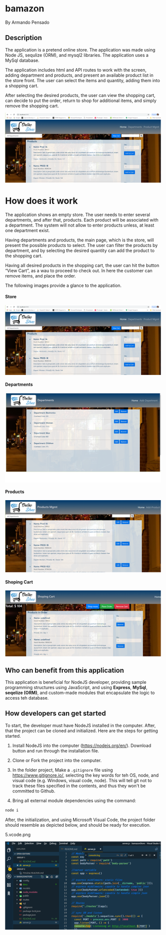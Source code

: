 # bamazon

By Armando Pensado 

## Description

The application is a pretend online store. The application was made using Node JS, sequlize (ORM), and mysql2 libraries. The application uses a MySql database. 

The application includes html and API routes to work with the screen, adding department and products, and present an available product list in the store front. The user can select the items and quantity, adding them into a shopping cart. 

After selecting the desired products, the user can view the shopping cart, can decide to put the order, return to shop for additional items, and simply remove the shopping cart.

![Start](./docs/1.Store.png)

# How does it work

The application shows an empty store. The user needs to enter several departments, and after that, products. Each product will be associated with a department. The system will not allow to enter products unless, at least one department exist.

Having departments and products, the main page, which is the store, will present the possible products to select. The user can filter the products by department, and by selecting the desired quantity can add the product to the shopping cart.

Having all desired products in the shopping cart, the user can hit the button “View Cart”, as a wau to proceed to check out. In here the customer can remove items, and place the order.

The following images provide a glance to the application.

#### Store
![Start](./docs/1.Store.png)

#### Departments
![deptms](./docs/2.depts.png)

#### Products
![deptms](./docs/3.products.png)

#### Shoping Cart
![cart](./docs/4.shopingCart.png)

## Who can benefit from this application

This application is beneficial for NodeJS developer, providing sample programming structures using JavaScript, and using **Express**, **MySql**, **seqelize (ORM)**, and custom-made modules that encapsulate the logic to access teh database.


## How developers can get started

To start, the developer must have NodeJS installed in the computer. After, that the project can be cloned and initialized.  Here are the steps for getting started.

1. Install NodeJS into the computer  (https://nodejs.org/en/). Download button and run through the installation file.

2. Clone or Fork the project into the computer.

3. In the folder project, Make a `.gitignore` file using https://www.gitignore.io/, selecting the key words for teh OS, node, and visual code (e.g. Windows, visual code, node). This will tell git not to track these files specified in the contents, and thus they won't be committed to Github.


5. Bring all external module dependencies using the command:


```js
node i
```

After, the initialization, and using Microsoft Visual Code, the project folder should resemble as depicted below, and should be ready for execution.

5.vcode.png

![layout](./docs/5.vcode.png)